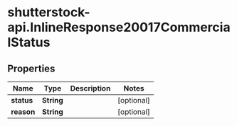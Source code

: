 # shutterstock-api.InlineResponse20017CommercialStatus

## Properties
Name | Type | Description | Notes
------------ | ------------- | ------------- | -------------
**status** | **String** |  | [optional] 
**reason** | **String** |  | [optional] 


